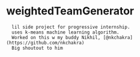 # weightedTeamGenerator
      lil side project for progressive internship.
      uses k-means machine learning algorithm.
      Worked on this w my buddy Nikhil, [@nkchakra](https://github.com/nkchakra)
      Big shoutout to him
